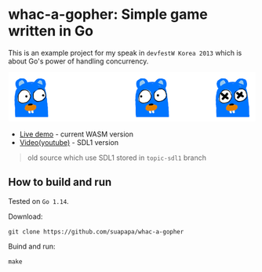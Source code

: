 # whac-a-gopher: Simple game written in Go

This is an example project for my speak in `devfestW Korea 2013`
which is about Go's power of handling concurrency.

![ScreenshotOfTheGame](whac-a-gopher/res/screenshot.png)

* [Live demo](https://suapapa.github.io/whac-a-gopher) - current WASM version
* [Video(youtube)](http://youtu.be/fqvJWG4cWIg) - SDL1 version

> old source which use SDL1 stored in `topic-sdl1` branch

## How to build and run

Tested on `Go 1.14`.

Download:

    git clone https://github.com/suapapa/whac-a-gopher

Buind and run:

    make

